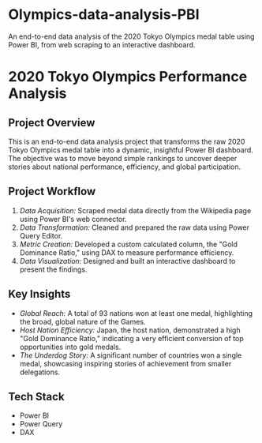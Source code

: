 # Olympics-data-analysis-PBI
An end-to-end data analysis of the 2020 Tokyo Olympics medal table using Power BI, from web scraping to an interactive dashboard.

# 2020 Tokyo Olympics Performance Analysis

## Project Overview

This is an end-to-end data analysis project that transforms the raw 2020 Tokyo Olympics medal table into a dynamic, insightful Power BI dashboard. The objective was to move beyond simple rankings to uncover deeper stories about national performance, efficiency, and global participation.

## Project Workflow
1.  *Data Acquisition:* Scraped medal data directly from the Wikipedia page using Power BI's web connector.
2.  *Data Transformation:* Cleaned and prepared the raw data using Power Query Editor.
3.  *Metric Creation:* Developed a custom calculated column, the "Gold Dominance Ratio," using DAX to measure performance efficiency.
4.  *Data Visualization:* Designed and built an interactive dashboard to present the findings.

## Key Insights
* *Global Reach:* A total of 93 nations won at least one medal, highlighting the broad, global nature of the Games.
* *Host Nation Efficiency:* Japan, the host nation, demonstrated a high "Gold Dominance Ratio," indicating a very efficient conversion of top opportunities into gold medals.
* *The Underdog Story:* A significant number of countries won a single medal, showcasing inspiring stories of achievement from smaller delegations.

## Tech Stack
* Power BI
* Power Query
* DAX
